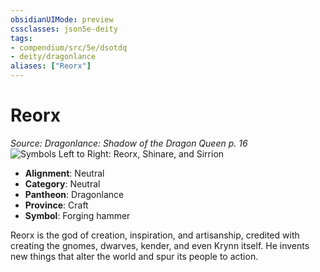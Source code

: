 ```yaml
---
obsidianUIMode: preview
cssclasses: json5e-deity
tags:
- compendium/src/5e/dsotdq
- deity/dragonlance
aliases: ["Reorx"]
---
```

# Reorx
*Source: Dragonlance: Shadow of the Dragon Queen p. 16* 
![Symbols Left to Right: Reorx, Shinare, and Sirrion](/2-Mechanics/CLI/deities/img/dsotdq-014-00-039-o-neutral-trio.webp#symbol)

- **Alignment**: Neutral
- **Category**: Neutral
- **Pantheon**: Dragonlance
- **Province**: Craft
- **Symbol**: Forging hammer

Reorx is the god of creation, inspiration, and artisanship, credited with creating the gnomes, dwarves, kender, and even Krynn itself. He invents new things that alter the world and spur its people to action.
